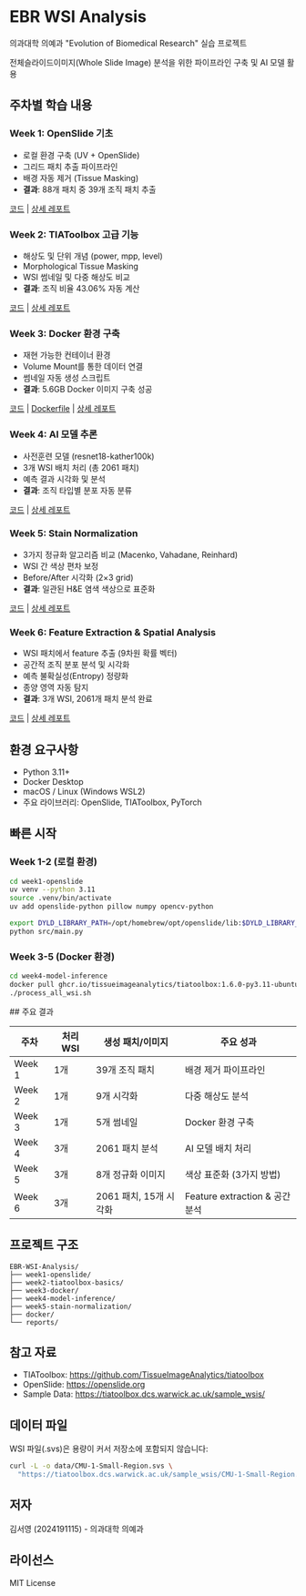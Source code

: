 # EBR WSI Analysis

의과대학 의예과 "Evolution of Biomedical Research" 실습 프로젝트

전체슬라이드이미지(Whole Slide Image) 분석을 위한 파이프라인 구축 및 AI 모델 활용

## 주차별 학습 내용

### Week 1: OpenSlide 기초
- 로컬 환경 구축 (UV + OpenSlide)
- 그리드 패치 추출 파이프라인
- 배경 자동 제거 (Tissue Masking)
- **결과**: 88개 패치 중 39개 조직 패치 추출

[코드](week1-openslide/) | [상세 레포트](reports/week1_report.md)

### Week 2: TIAToolbox 고급 기능
- 해상도 및 단위 개념 (power, mpp, level)
- Morphological Tissue Masking
- WSI 썸네일 및 다중 해상도 비교
- **결과**: 조직 비율 43.06% 자동 계산

[코드](week2-tiatoolbox-basics/) | [상세 레포트](reports/week2_report.md)

### Week 3: Docker 환경 구축
- 재현 가능한 컨테이너 환경
- Volume Mount를 통한 데이터 연결
- 썸네일 자동 생성 스크립트
- **결과**: 5.6GB Docker 이미지 구축 성공

[코드](week3-docker/) | [Dockerfile](docker/3.11/Ubuntu/Dockerfile) | [상세 레포트](reports/week3_report.md)

### Week 4: AI 모델 추론
- 사전훈련 모델 (resnet18-kather100k)
- 3개 WSI 배치 처리 (총 2061 패치)
- 예측 결과 시각화 및 분석
- **결과**: 조직 타입별 분포 자동 분류

[코드](week4-model-inference/) | [상세 레포트](reports/week4_report.md)

### Week 5: Stain Normalization
- 3가지 정규화 알고리즘 비교 (Macenko, Vahadane, Reinhard)
- WSI 간 색상 편차 보정
- Before/After 시각화 (2×3 grid)
- **결과**: 일관된 H&E 염색 색상으로 표준화

[코드](week5-stain-normalization/) | [상세 레포트](reports/week5_report.md)

### Week 6: Feature Extraction & Spatial Analysis
- WSI 패치에서 feature 추출 (9차원 확률 벡터)
- 공간적 조직 분포 분석 및 시각화
- 예측 불확실성(Entropy) 정량화
- 종양 영역 자동 탐지
- **결과**: 3개 WSI, 2061개 패치 분석 완료

[코드](week6-slide-graph/) | [상세 레포트](reports/week6_report.md)

## 환경 요구사항

- Python 3.11+
- Docker Desktop
- macOS / Linux (Windows WSL2)
- 주요 라이브러리: OpenSlide, TIAToolbox, PyTorch

## 빠른 시작

### Week 1-2 (로컬 환경)
```bash
cd week1-openslide
uv venv --python 3.11
source .venv/bin/activate
uv add openslide-python pillow numpy opencv-python

export DYLD_LIBRARY_PATH=/opt/homebrew/opt/openslide/lib:$DYLD_LIBRARY_PATH
python src/main.py
```

### Week 3-5 (Docker 환경)
```bash
cd week4-model-inference
docker pull ghcr.io/tissueimageanalytics/tiatoolbox:1.6.0-py3.11-ubuntu
./process_all_wsi.sh
```
<artifact identifier="readme-bottom-section" type="text/markdown" title="README.md 하단 섹션 (주요 결과~끝)">

<artifact identifier="readme-bottom-section" type="text/markdown" title="README.md 하단 섹션 (주요 결과~끝)">
## 주요 결과

| 주차 | 처리 WSI | 생성 패치/이미지 | 주요 성과 |
|------|---------|-----------------|----------|
| Week 1 | 1개 | 39개 조직 패치 | 배경 제거 파이프라인 |
| Week 2 | 1개 | 9개 시각화 | 다중 해상도 분석 |
| Week 3 | 1개 | 5개 썸네일 | Docker 환경 구축 |
| Week 4 | 3개 | 2061 패치 분석 | AI 모델 배치 처리 |
| Week 5 | 3개 | 8개 정규화 이미지 | 색상 표준화 (3가지 방법) |
| Week 6 | 3개 | 2061 패치, 15개 시각화 | Feature extraction & 공간 분석 |

## 프로젝트 구조

```
EBR-WSI-Analysis/
├── week1-openslide/
├── week2-tiatoolbox-basics/
├── week3-docker/
├── week4-model-inference/
├── week5-stain-normalization/
├── docker/
└── reports/
```

## 참고 자료

- TIAToolbox: https://github.com/TissueImageAnalytics/tiatoolbox
- OpenSlide: https://openslide.org
- Sample Data: https://tiatoolbox.dcs.warwick.ac.uk/sample_wsis/

## 데이터 파일

WSI 파일(.svs)은 용량이 커서 저장소에 포함되지 않습니다:

```bash
curl -L -o data/CMU-1-Small-Region.svs \
  "https://tiatoolbox.dcs.warwick.ac.uk/sample_wsis/CMU-1-Small-Region.svs"
```

## 저자

김서영 (2024191115) - 의과대학 의예과

## 라이선스

MIT License
</artifact>

